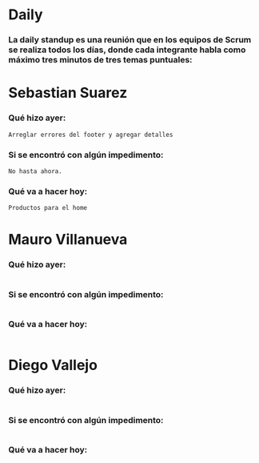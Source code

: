 # Daily
### La daily standup es una reunión que en los equipos de Scrum se realiza todos los días, donde cada integrante habla como máximo tres minutos de tres temas puntuales:


# Sebastian Suarez

### Qué hizo ayer:
```
Arreglar errores del footer y agregar detalles
```

### Si se encontró con algún impedimento:
```
No hasta ahora.
```

### Qué va a hacer hoy:
```
Productos para el home
```


# Mauro Villanueva

### Qué hizo ayer:
```

```

### Si se encontró con algún impedimento:
```

```

### Qué va a hacer hoy:
```

```


# Diego Vallejo

### Qué hizo ayer:
```

```

### Si se encontró con algún impedimento:
```

```

### Qué va a hacer hoy:
```

```
